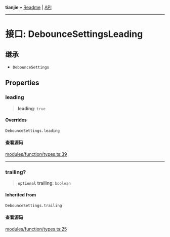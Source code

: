 **tianjie** • [Readme](../README.md) \| [API](../globals.md)

***

# 接口: DebounceSettingsLeading

## 继承

- `DebounceSettings`

## Properties

<a id="leading" name="leading"></a>

### leading

> **leading**: `true`

#### Overrides

`DebounceSettings.leading`

#### 查看源码

[modules/function/types.ts:39](https://github.com/hacxy/tianjie/blob/ab406b252bd727d89583a2bd8e45e8529cb4dbc5/src/modules/function/types.ts#L39)

***

<a id="trailing" name="trailing"></a>

### trailing?

> **`optional`** **trailing**: `boolean`

#### Inherited from

`DebounceSettings.trailing`

#### 查看源码

[modules/function/types.ts:25](https://github.com/hacxy/tianjie/blob/ab406b252bd727d89583a2bd8e45e8529cb4dbc5/src/modules/function/types.ts#L25)
